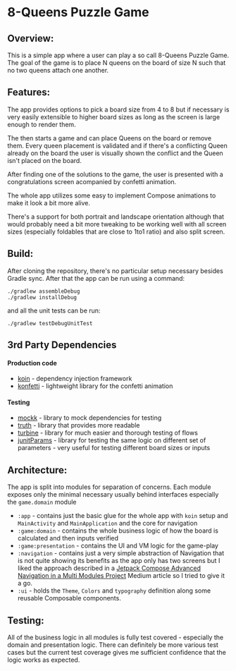 # 8-Queens Puzzle Game

## Overview:
This is a simple app where a user can play a so call 8-Queens Puzzle Game. The goal of the game is to place N queens on the board of size N such that no two queens attach one another.

## Features:
The app provides options to pick a board size from 4 to 8 but if necessary is very easily extensible to higher board sizes as long as the screen is large enough to render them.

The then starts a game and can place Queens on the board or remove them. Every queen placement is validated and if there's a conflicting Queen already on the board the user is visually shown the conflict and the Queen isn't placed on the board.

After finding one of the solutions to the game, the user is presented with a congratulations screen acompanied by confetti animation.

The whole app utilizes some easy to implement Compose animations to make it look a bit more alive.

There's a support for both portrait and landscape orientation although that would probably need a bit more tweaking to be working well with all screen sizes (especially foldables that are close to 1to1 ratio) and also split screen.

## Build:
After cloning the repository, there's no particular setup necessary besides Gradle sync. After that the app can be run using a command:
```
./gradlew assembleDebug
./gradlew installDebug
```

and all the unit tests can be run:
```
./gradlew testDebugUnitTest
```

## 3rd Party Dependencies
#### Production code
- [koin](https://github.com/InsertKoinIO/koin) - dependency injection framework
- [konfetti](https://github.com/DanielMartinus/Konfetti) - lightweight library for the confetti animation

#### Testing
- [mockk](https://mockk.io/) - library to mock dependencies for testing
- [truth](https://github.com/google/truth) - library that provides more readable 
- [turbine](https://github.com/cashapp/turbine) - library for much easier and thorough testing of flows
- [junitParams](https://github.com/Pragmatists/JUnitParams) - library for testing the same logic on different set of parameters - very useful for testing different board sizes or inputs

## Architecture:
The app is split into modules for separation of concerns. Each module exposes only the minimal necessary usually behind interfaces especially the `game.domain` module
- `:app` - contains just the basic glue for the whole app with `koin` setup and `MainActivity` and `MainApplication` and the core for navigation
- `:game:domain` - contains the whole business logic of how the board is calculated and then inputs verified
- `:game:presentation` - contains the UI and VM logic for the game-play
- `:navigation` - contains just a very simple abstraction of Navigation that is not quite showing its benefits as the app only has two screens but I liked the approach described in a [Jetpack Compose Advanced Navigation in a Multi Modules Project](https://proandroiddev.com/exploring-jetpack-compose-advanced-navigation-in-a-multi-modules-project-30dc91e02292) Medium article so I tried to give it a go.
- `:ui` - holds the `Theme`, `Colors` and `typography` definition along some reusable Composable components.

## Testing:
All of the business logic in all modules is fully test covered - especially the domain and presentation logic. There can definitely be more various test cases but the current test coverage gives me sufficient confidence that the logic works as expected.

